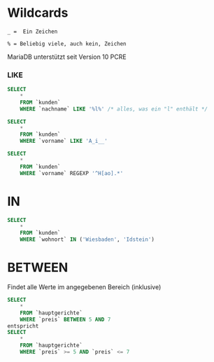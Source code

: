 # Wildcards
```
_ =  Ein Zeichen
```

```
% = Beliebig viele, auch kein, Zeichen
```
MariaDB unterstützt seit Version 10 PCRE
### LIKE
```SQL
SELECT
    *
    FROM `kunden`
    WHERE `nachname` LIKE '%l%' /* alles, was ein "l" enthält */

SELECT
    *
    FROM `kunden`
    WHERE `vorname` LIKE 'A_i__'

SELECT
    *
    FROM `kunden`
    WHERE `vorname` REGEXP '^H[ao].*'
```
# IN
```SQL
SELECT
    *
    FROM `kunden`
    WHERE `wohnort` IN ('Wiesbaden', 'Idstein')
```
# BETWEEN
Findet alle Werte im angegebenen Bereich (inklusive)
```SQL
SELECT
    *
    FROM `hauptgerichte`
    WHERE `preis` BETWEEN 5 AND 7
entspricht
SELECT
    *
    FROM `hauptgerichte`
    WHERE `preis` >= 5 AND `preis` <= 7
```

